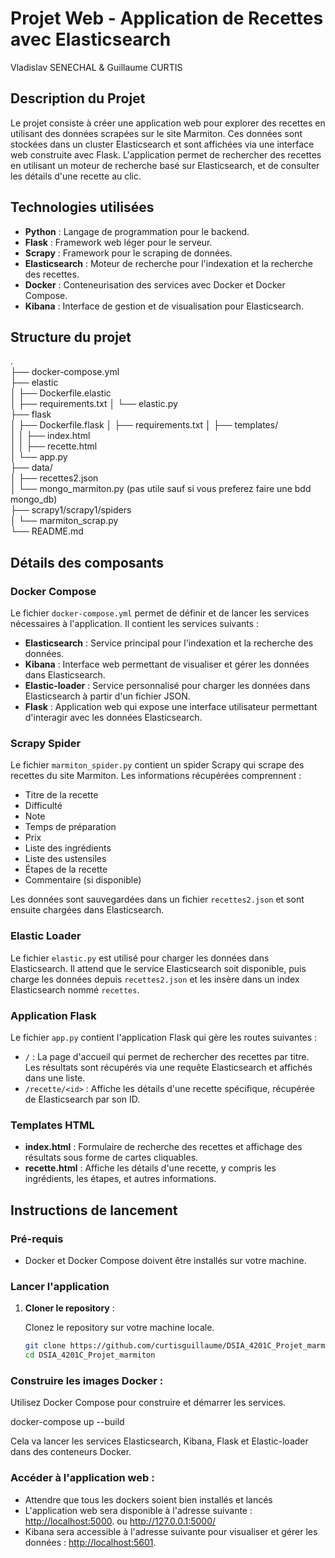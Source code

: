 
# Projet Web - Application de Recettes avec Elasticsearch

Vladislav SENECHAL & Guillaume CURTIS

## Description du Projet

Le projet consiste à créer une application web pour explorer des recettes en utilisant des données scrapées sur le site Marmiton. Ces données sont stockées dans un cluster Elasticsearch et sont affichées via une interface web construite avec Flask. L'application permet de rechercher des recettes en utilisant un moteur de recherche basé sur Elasticsearch, et de consulter les détails d'une recette au clic.

## Technologies utilisées

- **Python** : Langage de programmation pour le backend.
- **Flask** : Framework web léger pour le serveur.
- **Scrapy** : Framework pour le scraping de données.
- **Elasticsearch** : Moteur de recherche pour l'indexation et la recherche des recettes.
- **Docker** : Conteneurisation des services avec Docker et Docker Compose.
- **Kibana** : Interface de gestion et de visualisation pour Elasticsearch.

## Structure du projet

.   
├── docker-compose.yml   
├── elastic   
│ ├── Dockerfile.elastic  
│ ├── requirements.txt
│ └── elastic.py    
├── flask   
│ ├── Dockerfile.flask 
│ ├── requirements.txt
│ ├── templates/   
│ │ ├── index.html    
│ │ ├── recette.html   
│ └── app.py     
├── data/   
│ ├── recettes2.json   
│ └── mongo_marmiton.py    (pas utile sauf si vous preferez faire une bdd mongo_db)   
├── scrapy1/scrapy1/spiders   
│ └── marmiton_scrap.py   
└── README.md  

## Détails des composants

### Docker Compose

Le fichier `docker-compose.yml` permet de définir et de lancer les services nécessaires à l'application. Il contient les services suivants :

- **Elasticsearch** : Service principal pour l'indexation et la recherche des données.
- **Kibana** : Interface web permettant de visualiser et gérer les données dans Elasticsearch.
- **Elastic-loader** : Service personnalisé pour charger les données dans Elasticsearch à partir d'un fichier JSON.
- **Flask** : Application web qui expose une interface utilisateur permettant d'interagir avec les données Elasticsearch.

### Scrapy Spider

Le fichier `marmiton_spider.py` contient un spider Scrapy qui scrape des recettes du site Marmiton. Les informations récupérées comprennent :

- Titre de la recette
- Difficulté
- Note
- Temps de préparation
- Prix
- Liste des ingrédients
- Liste des ustensiles
- Étapes de la recette
- Commentaire (si disponible)

Les données sont sauvegardées dans un fichier `recettes2.json` et sont ensuite chargées dans Elasticsearch.

### Elastic Loader

Le fichier `elastic.py` est utilisé pour charger les données dans Elasticsearch. Il attend que le service Elasticsearch soit disponible, puis charge les données depuis `recettes2.json` et les insère dans un index Elasticsearch nommé `recettes`.

### Application Flask

Le fichier `app.py` contient l'application Flask qui gère les routes suivantes :

- `/` : La page d'accueil qui permet de rechercher des recettes par titre. Les résultats sont récupérés via une requête Elasticsearch et affichés dans une liste.
- `/recette/<id>` : Affiche les détails d'une recette spécifique, récupérée de Elasticsearch par son ID.

### Templates HTML

- **index.html** : Formulaire de recherche des recettes et affichage des résultats sous forme de cartes cliquables.
- **recette.html** : Affiche les détails d'une recette, y compris les ingrédients, les étapes, et autres informations.


## Instructions de lancement

### Pré-requis

- Docker et Docker Compose doivent être installés sur votre machine.

### Lancer l'application

1. **Cloner le repository** :

   Clonez le repository sur votre machine locale.

   ```bash
   git clone https://github.com/curtisguillaume/DSIA_4201C_Projet_marmiton
   cd DSIA_4201C_Projet_marmiton

### Construire les images Docker :

Utilisez Docker Compose pour construire et démarrer les services.

docker-compose up --build


Cela va lancer les services Elasticsearch, Kibana, Flask et Elastic-loader dans des conteneurs Docker.


### Accéder à l'application web :
- Attendre que tous les dockers soient bien installés et lancés
- L'application web sera disponible à l'adresse suivante : [http://localhost:5000](http://localhost:5000).  ou http://127.0.0.1:5000/
- Kibana sera accessible à l'adresse suivante pour visualiser et gérer les données : [http://localhost:5601](http://localhost:5601).
